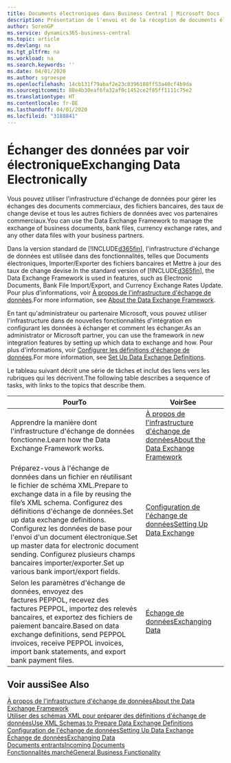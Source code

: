 ```yaml
---
title: Documents électroniques dans Business Central | Microsoft Docs
description: Présentation de l'envoi et de la réception de documents électroniques dans Business Central.
author: SorenGP
ms.service: dynamics365-business-central
ms.topic: article
ms.devlang: na
ms.tgt_pltfrm: na
ms.workload: na
ms.search.keywords: ''
ms.date: 04/01/2020
ms.author: sgroespe
ms.openlocfilehash: 14cb131f79abaf2e23c0396188ff53a40cf4b9da
ms.sourcegitcommit: 88e4b30eaf6fa32af0c1452ce2f85ff1111c75e2
ms.translationtype: HT
ms.contentlocale: fr-BE
ms.lasthandoff: 04/01/2020
ms.locfileid: "3188841"
---
```

# <a name="exchanging-data-electronically"></a><span data-ttu-id="0d23b-103">Échanger des données par voir électronique</span><span class="sxs-lookup"><span data-stu-id="0d23b-103">Exchanging Data Electronically</span></span>
<span data-ttu-id="0d23b-104">Vous pouvez utiliser l'infrastructure d'échange de données pour gérer les échanges des documents commerciaux, des fichiers bancaires, des taux de change devise et tous les autres fichiers de données avec vos partenaires commerciaux.</span><span class="sxs-lookup"><span data-stu-id="0d23b-104">You can use the Data Exchange Framework to manage the exchange of business documents, bank files, currency exchange rates, and any other data files with your business partners.</span></span>

<span data-ttu-id="0d23b-105">Dans la version standard de [!INCLUDE[d365fin](includes/d365fin_md.md)], l'infrastructure d'échange de données est utilisée dans des fonctionnalités, telles que Documents électroniques, Importer/Exporter des fichiers bancaires et Mettre à jour des taux de change devise.</span><span class="sxs-lookup"><span data-stu-id="0d23b-105">In the standard version of [!INCLUDE[d365fin](includes/d365fin_md.md)], the Data Exchange Framework is used in features, such as Electronic Documents, Bank File Import/Export, and Currency Exchange Rates Update.</span></span> <span data-ttu-id="0d23b-106">Pour plus d'informations, voir [À propos de l'infrastructure d'échange de données](across-about-the-data-exchange-framework.md).</span><span class="sxs-lookup"><span data-stu-id="0d23b-106">For more information, see [About the Data Exchange Framework](across-about-the-data-exchange-framework.md).</span></span>

<span data-ttu-id="0d23b-107">En tant qu'administrateur ou partenaire Microsoft, vous pouvez utiliser l'infrastructure dans de nouvelles fonctionnalités d'intégration en configurant les données à échanger et comment les échanger.</span><span class="sxs-lookup"><span data-stu-id="0d23b-107">As an administrator or Microsoft partner, you can use the framework in new integration features by setting up which data to exchange and how.</span></span> <span data-ttu-id="0d23b-108">Pour plus d'informations, voir [Configurer les définitions d'échange de données](across-how-to-set-up-data-exchange-definitions.md).</span><span class="sxs-lookup"><span data-stu-id="0d23b-108">For more information, see [Set Up Data Exchange Definitions](across-how-to-set-up-data-exchange-definitions.md).</span></span>

<span data-ttu-id="0d23b-109">Le tableau suivant décrit une série de tâches et inclut des liens vers les rubriques qui les décrivent.</span><span class="sxs-lookup"><span data-stu-id="0d23b-109">The following table describes a sequence of tasks, with links to the topics that describe them.</span></span>  

|<span data-ttu-id="0d23b-110">Pour</span><span class="sxs-lookup"><span data-stu-id="0d23b-110">To</span></span>|<span data-ttu-id="0d23b-111">Voir</span><span class="sxs-lookup"><span data-stu-id="0d23b-111">See</span></span>|  
|--------|---------|  
|<span data-ttu-id="0d23b-112">Apprendre la manière dont l'infrastructure d'échange de données fonctionne.</span><span class="sxs-lookup"><span data-stu-id="0d23b-112">Learn how the Data Exchange Framework works.</span></span>|[<span data-ttu-id="0d23b-113">À propos de l'infrastructure d'échange de données</span><span class="sxs-lookup"><span data-stu-id="0d23b-113">About the Data Exchange Framework</span></span>](across-about-the-data-exchange-framework.md)|  
|<span data-ttu-id="0d23b-114">Préparez-vous à l'échange de données dans un fichier en réutilisant le fichier de schéma XML.</span><span class="sxs-lookup"><span data-stu-id="0d23b-114">Prepare to exchange data in a file by reusing the file’s XML schema.</span></span> <span data-ttu-id="0d23b-115">Configurez des définitions d'échange de données.</span><span class="sxs-lookup"><span data-stu-id="0d23b-115">Set up data exchange definitions.</span></span> <span data-ttu-id="0d23b-116">Configurez les données de base pour l'envoi d'un document électronique.</span><span class="sxs-lookup"><span data-stu-id="0d23b-116">Set up master data for electronic document sending.</span></span> <span data-ttu-id="0d23b-117">Configurez plusieurs champs bancaires importer/exporter.</span><span class="sxs-lookup"><span data-stu-id="0d23b-117">Set up various bank import/export fields.</span></span>|[<span data-ttu-id="0d23b-118">Configuration de l'échange de données</span><span class="sxs-lookup"><span data-stu-id="0d23b-118">Setting Up Data Exchange</span></span>](across-set-up-data-exchange.md)|  
|<span data-ttu-id="0d23b-119">Selon les paramètres d'échange de données, envoyez des factures PEPPOL, recevez des factures PEPPOL, importez des relevés bancaires, et exportez des fichiers de paiement bancaire.</span><span class="sxs-lookup"><span data-stu-id="0d23b-119">Based on data exchange definitions, send PEPPOL invoices, receive PEPPOL invoices, import bank statements, and export bank payment files.</span></span>|[<span data-ttu-id="0d23b-120">Échange de données</span><span class="sxs-lookup"><span data-stu-id="0d23b-120">Exchanging Data</span></span>](across-exchange-data.md)|  

## <a name="see-also"></a><span data-ttu-id="0d23b-121">Voir aussi</span><span class="sxs-lookup"><span data-stu-id="0d23b-121">See Also</span></span>  
[<span data-ttu-id="0d23b-122">À propos de l'infrastructure d'échange de données</span><span class="sxs-lookup"><span data-stu-id="0d23b-122">About the Data Exchange Framework</span></span>](across-about-the-data-exchange-framework.md)  
[<span data-ttu-id="0d23b-123">Utiliser des schémas XML pour préparer des définitions d'échange de données</span><span class="sxs-lookup"><span data-stu-id="0d23b-123">Use XML Schemas to Prepare Data Exchange Definitions</span></span>](across-how-to-use-xml-schemas-to-prepare-data-exchange-definitions.md)  
[<span data-ttu-id="0d23b-124">Configuration de l'échange de données</span><span class="sxs-lookup"><span data-stu-id="0d23b-124">Setting Up Data Exchange</span></span>](across-set-up-data-exchange.md)  
[<span data-ttu-id="0d23b-125">Échange de données</span><span class="sxs-lookup"><span data-stu-id="0d23b-125">Exchanging Data</span></span>](across-exchange-data.md)  
[<span data-ttu-id="0d23b-126">Documents entrants</span><span class="sxs-lookup"><span data-stu-id="0d23b-126">Incoming Documents</span></span>](across-income-documents.md)  
[<span data-ttu-id="0d23b-127">Fonctionnalités marché</span><span class="sxs-lookup"><span data-stu-id="0d23b-127">General Business Functionality</span></span>](ui-across-business-areas.md)
